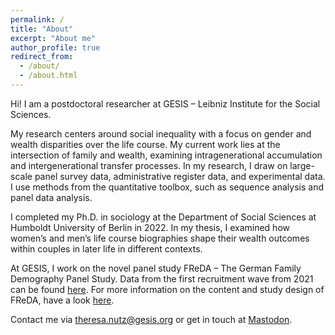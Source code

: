 ```yaml
---
permalink: /
title: "About"
excerpt: "About me"
author_profile: true
redirect_from: 
  - /about/
  - /about.html
---
```


Hi! I am a postdoctoral researcher at GESIS – Leibniz Institute for the Social Sciences. 

My research centers around social inequality with a focus on gender and wealth disparities over the life course. My current work lies at the intersection of family and wealth, examining intragenerational accumulation and intergenerational transfer processes. In my research, I draw on large-scale panel survey data, administrative register data, and experimental data. I use methods from the quantitative toolbox, such as sequence analysis and panel data analysis.

I completed my Ph.D. in sociology at the Department of Social Sciences at Humboldt University of Berlin in 2022. In my thesis, I examined how women’s and men’s life course biographies shape their wealth outcomes within couples in later life in different contexts.

At GESIS, I work on the novel panel study FReDA – The German Family Demography Panel Study. Data from the first recruitment wave from 2021 can be found [here](https://search.gesis.org/research_data/ZA7777?doi=10.4232/1.13745). For more information on the content and study design of FReDA, have a look [here](https://www.freda-panel.de/FReDA/EN/Startseite.html).

Contact me via <theresa.nutz@gesis.org> or get in touch at [Mastodon](https://sciences.social/@theresanutz).